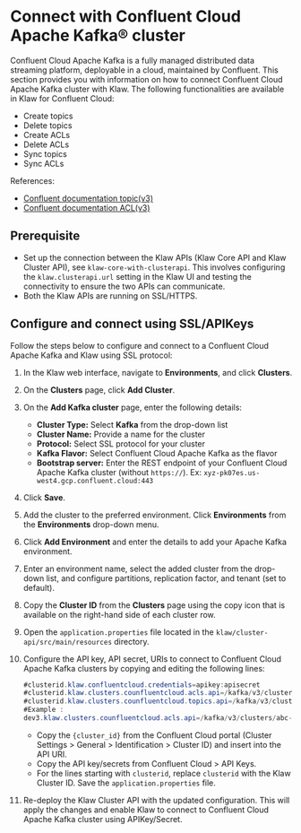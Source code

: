 # Connect with Confluent Cloud Apache Kafka® cluster

Confluent Cloud Apache Kafka is a fully managed distributed data streaming
platform, deployable in a cloud, maintained by Confluent. This section
provides you with information on how to connect Confluent Cloud Apache Kafka
cluster with Klaw. The following functionalities are available in Klaw for Confluent Cloud:

- Create topics
- Delete topics
- Create ACLs
- Delete ACLs
- Sync topics
- Sync ACLs

References:

[//]: # "<!-- markdown-link-check-disable -->"

- [Confluent documentation topic(v3)](<https://docs.confluent.io/cloud/current/api.html#tag/Topic-(v3)>)
- [Confluent documentation ACL(v3)](<https://docs.confluent.io/cloud/current/api.html#tag/ACL-(v3)>)

[//]: # "<!-Topic (v3)- markdown-link-check-enable -->"

## Prerequisite

- Set up the connection between the Klaw APIs (Klaw Core API and Klaw Cluster
  API), see `klaw-core-with-clusterapi`.
  This involves configuring the `klaw.clusterapi.url` setting in the
  Klaw UI and testing the connectivity to ensure the two APIs can
  communicate.
- Both the Klaw APIs are running on SSL/HTTPS.

## Configure and connect using SSL/APIKeys

Follow the steps below to configure and connect to a Confluent Cloud Apache Kafka and Klaw using SSL protocol:

1. In the Klaw web interface, navigate to **Environments**, and click
   **Clusters**.
2. On the **Clusters** page, click **Add Cluster**.
3. On the **Add Kafka cluster** page, enter the following details:

   - **Cluster Type:** Select **Kafka** from the drop-down list
   - **Cluster Name:** Provide a name for the cluster
   - **Protocol:** Select SSL protocol for your cluster
   - **Kafka Flavor:** Select Confluent Cloud Apache Kafka as the flavor
   - **Bootstrap server:** Enter the REST endpoint of your Confluent Cloud Apache Kafka cluster (without `https://`). Ex:
     `xyz-pk07es.us-west4.gcp.confluent.cloud:443`

4. Click **Save**.
5. Add the cluster to the preferred environment. Click **Environments**
   from the **Environments** drop-down menu.
6. Click **Add Environment** and enter the details to add your Apache Kafka
   environment.
7. Enter an environment name, select the added cluster from the drop-down list, and configure partitions, replication
   factor, and tenant (set to default).
8. Copy the **Cluster ID** from the **Clusters** page using the copy
   icon that is available on the right-hand side of each cluster
   row.
9. Open the `application.properties` file located in the
   `klaw/cluster-api/src/main/resources` directory.
10. Configure the API key, API secret, URIs to connect to Confluent Cloud
    Apache Kafka clusters by copying and editing the following lines:

    ```java
    #clusterid.klaw.confluentcloud.credentials=apikey:apisecret
    #clusterid.klaw.clusters.counfluentcloud.acls.api=/kafka/v3/clusters/{cluster_id}/acls
    #clusterid.klaw.clusters.counfluentcloud.topics.api=/kafka/v3/clusters/{cluster_id}/topics
    #Example :
    dev3.klaw.clusters.counfluentcloud.acls.api=/kafka/v3/clusters/abc-ab1abc/acls
    ```

    - Copy the `{cluster_id}` from the Confluent Cloud portal (Cluster Settings > General > Identification > Cluster ID) and insert into the API URI.
    - Copy the API key/secrets from Confluent Cloud > API Keys.
    - For the lines starting with `clusterid`, replace `clusterid` with the Klaw Cluster ID. Save
      the `application.properties` file.

11. Re-deploy the Klaw Cluster API with the updated configuration. This will
    apply the changes and enable Klaw to connect to Confluent Cloud
    Apache Kafka cluster using APIKey/Secret.

